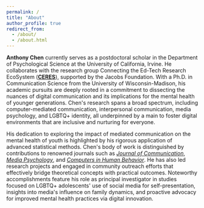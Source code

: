 ```yaml
---
permalink: /
title: "About"
author_profile: true
redirect_from: 
  - /about/
  - /about.html
---
```


**Anthony Chen** currently serves as a postdoctoral scholar in the Department of Psychological Science at the University of California, Irvine. He collaborates with the research group Connecting the Ed-Tech Research EcoSystem ([**CERES**](https://ceres.uci.edu/what-is-ceres/)), supported by the Jacobs Foundation. With a Ph.D. in Communication Science from the University of Wisconsin-Madison, his academic pursuits are deeply rooted in a commitment to dissecting the nuances of digital communication and its implications for the mental health of younger generations. Chen's research spans a broad spectrum, including computer-mediated communication, interpersonal communication, media psychology, and LGBTQ+ identity, all underpinned by a main to foster digital environments that are inclusive and nurturing for everyone.

His dedication to exploring the impact of mediated communication on the mental health of youth is highlighted by his rigorous application of advanced statistical methods. Chen's body of work is distinguished by contributions to renowned journals such as [*Journal of Communication*](https://doi.org/10.1093/joc/jqac046), [*Media Psychology*](https://doi.org/10.1080/15213269.2023.2246895), and [*Computers in Human Behavior*](https://doi.org/10.1016/j.chb.2022.107409). He has also led research projects and engaged in community outreach efforts that effectively bridge theoretical concepts with practical outcomes. Noteworthy accomplishments feature his role as principal investigator in studies focused on LGBTQ+ adolescents' use of social media for self-presentation, insights into media's influence on family dynamics, and proactive advocacy for improved mental health practices via digital innovation.

